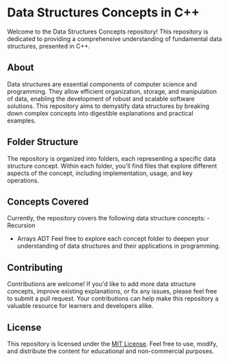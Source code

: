 # Data Structures Concepts in C++

Welcome to the Data Structures Concepts repository! This repository is dedicated to providing a comprehensive understanding of fundamental data structures, presented in C++.

## About
Data structures are essential components of computer science and programming. They allow efficient organization, storage, and manipulation of data, enabling the development of robust and scalable software solutions. This repository aims to demystify data structures by breaking down complex concepts into digestible explanations and practical examples.

## Folder Structure
The repository is organized into folders, each representing a specific data structure concept. Within each folder, you'll find files that explore different aspects of the concept, including implementation, usage, and key operations.

## Concepts Covered
Currently, the repository covers the following data structure concepts:
-Recursion
- Arrays ADT
Feel free to explore each concept folder to deepen your understanding of data structures and their applications in programming.

## Contributing
Contributions are welcome! If you'd like to add more data structure concepts, improve existing explanations, or fix any issues, please feel free to submit a pull request. Your contributions can help make this repository a valuable resource for learners and developers alike.

## License
This repository is licensed under the [MIT License](LICENSE). Feel free to use, modify, and distribute the content for educational and non-commercial purposes.
